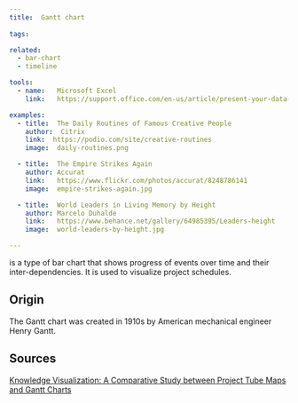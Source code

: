 ```yaml
---
title:  Gantt chart
  
tags:

related:
  - bar-chart
  - timeline

tools:
  - name:   Microsoft Excel
    link:   https://support.office.com/en-us/article/present-your-data-in-a-gantt-chart-in-excel-f8910ab4-ceda-4521-8207-f0fb34d9e2b6

examples:
  - title:  The Daily Routines of Famous Creative People
    author:  Citrix
    link:  https://podio.com/site/creative-routines 
    image:  daily-routines.png

  - title:  The Empire Strikes Again
    author: Accurat
    link:   https://www.flickr.com/photos/accurat/8248786141
    image:  empire-strikes-again.jpg

  - title:  World Leaders in Living Memory by Height
    author: Marcelo Duhalde
    link:   https://www.behance.net/gallery/64985395/Leaders-height
    image:  world-leaders-by-height.jpg

---
```


is a type of bar chart that shows progress of events over time and their inter-dependencies. It is used to visualize project schedules.

<!--more-->

## Origin
The Gantt chart was created in 1910s by American mechanical engineer Henry Gantt.

## Sources
[Knowledge Visualization: A Comparative Study between Project Tube Maps and Gantt Charts](https://kar.kent.ac.uk/14324/)
